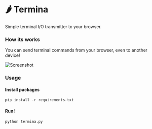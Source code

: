 # 🌶️ Termina

Simple terminal I/O transmitter to your browser.

### How its works

You can send terminal commands from your browser, even to another device!

![Screenshot](https://user-images.githubusercontent.com/46719548/90184711-3327ea00-ddbe-11ea-89bd-7d8707040c00.png)

### Usage

#### Install packages

```shell
pip install -r requirements.txt

```
#### Run!

```shell
python termina.py
```